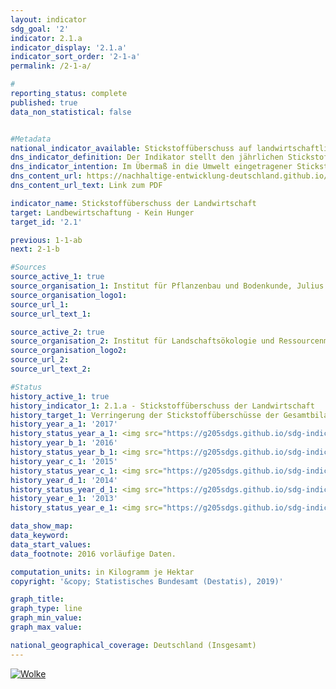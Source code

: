 ```yaml
---                       
layout: indicator                       
sdg_goal: '2'                       
indicator: 2.1.a                       
indicator_display: '2.1.a'                       
indicator_sort_order: '2-1-a'                       
permalink: /2-1-a/                       

#                       
reporting_status: complete                       
published: true                       
data_non_statistical: false                       


#Metadata                       
national_indicator_available: Stickstoffüberschuss auf landwirtschaftlich genutzen Flächen                       
dns_indicator_definition: Der Indikator stellt den jährlichen Stickstoffüberschuss für den Sektor Landwirtschaft, berechnet als Stickstoffzufuhr abzüglich Abfuhr von Stickstoff, in Kilogramm (kg) je Hektar (ha) landwirtschaftlich genutzter Fläche dar.                       
dns_indicator_intention: Im Übermaß in die Umwelt eingetragener Stickstoff führt zur Belastung von Grund- und Oberflächenwasser, zur Überversorgung von Binnengewässern, Meeren und Landökosystemen mit Nährstoffen (Eutrophierung), zur Entstehung von Treibhausgasen und versauernden Luftschadstoffen mit negativen Folgen für Klima, Artenvielfalt und Landschaftsqualität. Für den Zeitraum 2028 bis 2032 soll im Mittel eine Verringerung der Stickstoffüberschüsse der Gesamtbilanz für Deutschland auf 70 Kilogramm je Hektar landwirtschaftlich genutzter Fläche pro Jahr erreicht werden.                       
dns_content_url: https://nachhaltige-entwicklung-deutschland.github.io/open-sdg-site-starter/public/content/2.1.a.pdf                       
dns_content_url_text: Link zum PDF                       

indicator_name: Stickstoffüberschuss der Landwirtschaft                       
target: Landbewirtschaftung - Kein Hunger                       
target_id: '2.1'                       

previous: 1-1-ab                       
next: 2-1-b                       

#Sources
source_active_1: true                               
source_organisation_1: Institut für Pflanzenbau und Bodenkunde, Julius Kühn-Institut                               
source_organisation_logo1:                                
source_url_1:                                
source_url_text_1:                                

source_active_2: true                               
source_organisation_2: Institut für Landschaftsökologie und Ressourcenmanagement, Universität Gießen                               
source_organisation_logo2:                                
source_url_2:                                
source_url_text_2:                                

#Status                           
history_active_1: true                           
history_indicator_1: 2.1.a - Stickstoffüberschuss der Landwirtschaft                           
history_target_1: Verringerung der Stickstoffüberschüsse der Gesamtbilanz für Deutschland auf 70 kg/ ha landwirtschaftlich genutzter Fläche im Jahresmittel 2028-2032
history_year_a_1: '2017'                               
history_status_year_a_1: <img src="https://g205sdgs.github.io/sdg-indicators/public/Wettersymbole/Wolke.png" alt="Wolke" />
history_year_b_1: '2016'                               
history_status_year_b_1: <img src="https://g205sdgs.github.io/sdg-indicators/public/Wettersymbole/Wolke.png" alt="Wolke" />
history_year_c_1: '2015'                               
history_status_year_c_1: <img src="https://g205sdgs.github.io/sdg-indicators/public/Wettersymbole/Wolke.png" alt="Wolke" />
history_year_d_1: '2014'                               
history_status_year_d_1: <img src="https://g205sdgs.github.io/sdg-indicators/public/Wettersymbole/Sonne.png" alt="Sonne" />
history_year_e_1: '2013'                               
history_status_year_e_1: <img src="https://g205sdgs.github.io/sdg-indicators/public/Wettersymbole/Leicht bewölkt.png" alt="Leicht bewölkt" />

data_show_map:                        
data_keyword:                        
data_start_values:                        
data_footnote: 2016 vorläufige Daten.                       

computation_units: in Kilogramm je Hektar                       
copyright: '&copy; Statistisches Bundesamt (Destatis), 2019)'                       

graph_title:                        
graph_type: line                       
graph_min_value:                        
graph_max_value:                        

national_geographical_coverage: Deutschland (Insgesamt)                       
---
```

<a href="https://nachhaltige-entwicklung-deutschland.github.io/open-sdg-site-starter/status/"><img src="https://g205sdgs.github.io/sdg-indicators/public/Wettersymbole/Wolke.png" alt="Wolke" />                           
</a>